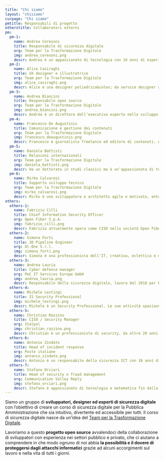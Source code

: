 ```yaml
---
title: "Chi siamo"
layout: "chisiamo"
curpage: "Chi siamo"
pmtitle: Responsabili di progetto
otherstitle: Collaboratori esterni
pm:
  pm-1:
    name: Andrea Ceresoni
    title: Responsabile di sicurezza digitale
    org: Team per la Trasformazione Digitale
    img: andrea_ceresoni.png
    descr: Andrea è un appassionato di tecnologia con 16 anni di esperienza pratica in sicurezza informatica, sistemi operativi e architetture di sicurezza cloud. Al momento è il "Security dude" del Team per la Trasformazione Digitale.
  pm-2:
    name: Alice Casiraghi
    title: UX designer e illustratrice
    org: Team per la Trasformazione Digitale
    img: alice_casiraghi.png
    descr: Alice è una designer poliedrica&colon; da service designer alle prese con interfacce digitali, a volte si dedica anche alle illustrazioni e ai progetti di grafica. Si occupa della user experience dei prodotti del Team per la Trasformazione Digitale. 
  pm-3:
    name: Andrea Biancini
    title: Responsabile open source
    org: Team per la Trasformazione Digitale
    img: andrea_biancini.png
    descr: Andrea è un direttore dell’esecutivo esperto nello sviluppo della cultura organizzativa, nella definizione della strategia, nell'innovazione ed esperto in trasformazione aziendale. Laureato in informatica e psicologia, è il responsabile open source del Team per la Trasformazione Digitale.
  pm-4:
    name: Francesco De Augustinis
    title: Comunicazione e gestione dei contenuti
    org: Team per la Trasformazione Digitale
    img: francesco_deaugustinis.png
    descr: Francesco è giornalista freelance ed editore di contenuti. Amante dei fumetti e dei graphic novel, abile nella narrazione, non ha potuto fare a meno di partecipare a questo folle progetto di sensibilizzazione sulla sicurezza digitale per la pubblica amministrazione.
  pm-5:
    name: Daniela Battisti
    title: Relazioni internazionali
    org: Team per la Trasformazione Digitale
    img: daniela_battisti.png
    descr: Ha un dottorato in studi classici ma è un’appassionata di tecnologia digitale. Daniela è a capo delle relazioni internazionali nel Team per la Trasformazione Digitale e la cybersecurity è una delle tante tematiche di cui si occupa a livello di policy.
  pm-6:
    name: Mirko Calvaresi
    title: Supporto sviluppo tecnico
    org: Team per la Trasformazione Digitale
    img: mirko_calvaresi.png
    descr: Mirko è uno sviluppatore e architetto agile e motivato, entusiasta, analitico e creativo con oltre 20 anni di esperienza nello sviluppo di software. Responsabile del progetto per l’anagrafe unica al Team per la Trasformazione Digitale, è l’eroe inaspettato, ispiratore di questo progetto.
others:
  others-1:
    name: Fabrizio Cilli
    title: Chief Information Security Officer
    org: Open Fiber S.p.A.
    img: fabrizio_cilli.png
    descr: Fabrizio attualmente opera come CISO nella società Open Fiber s.p.a., è un esperto responsabile della sicurezza che in 20 anni ha girato il mondo per lavoro, occupandosi di  trasformazione digitale, adozione di cloud e big data, open innovation, per il pubblico e il privato.
  others-2:
    name: Simona Forti
    title: 3D Pipeline Engineer
    org: Al-One S.r.l.
    img: simona_forti.png
    descr: Simona è una professionista dell’IT, creativa, eclettica e multitasking, presente sin dalla fine degli anni '90 nella scena italiana dell'ethical hacking. Di recente è tornata in Italia da Tokyo per intraprendere una nuova sfida come Pipeline engineer di animazione 3D nel settore cinematografico.
  others-3:
    name: Andrea Lauria
    title: Cyber defence manager
    org: PwC IT Services Europe GmbH
    img: andrea_lauria.png
    descr: Responsabile della sicurezza digitale, lavora dal 2018 per PwC. In 20 anni di esperienza sul campo si è distinto per le sue capacità e la passione nella protezione delle reti e dei sistemi informatici, per l’istituzione di controlli di sicurezza, la governance e l’hardening di asset e infrastrutture.
  others-4:
    name: Michele Lestingi
    title: IS Security Professional
    img: michele_lestingi.png
    descr: Michele è un Security Professional. Le sue attività spaziano dalla consulenza, alla gestione degli incidenti, alla progettazione di sistemi per la risoluzione di problemi nel campo della sicurezza informatica. Ama condividere le sue conoscenze.
  others-5:
    name: Christian Razzino
    title: CISO / Security Manager
    org: Italpol
    img: christian_razzino.png
    descr: Christian è un professionista di security, da oltre 20 anni nel settore e nella scena hacking dagli anni 90. Produttore di musica elettronica, con una profonda passione per i sintetizzatori, attualmente gestisce una sta complessa trasformazione digitale come Security Manager.
  others-6:
    name: Antonio Zindato
    title: Head of incident response
    org: Poste italiane
    img: antonio_zindato.png
    descr: Antonio è un responsabile della sicurezza ICT con 18 anni di esperienza nella sicurezza delle informazioni, nella rete e nella gestione degli incidenti. Ha lavorato per la più grande compagnia di telecomunicazioni in Italia e oggi è un gestore di incidenti per la più grande compagnia di servizi postali, bancari e assicurativi in ​​Italia.
  others-7:
    name: Stefano Orciari
    title: Head of security e fraud management
    org: Communication Valley Reply
    img: stefano_orciari.png
    descr: Stefano è appassionato di tecnologia e matematica fin dalla giovane età. Si specializza in sicurezza e crittografia, conseguendo nel 2008 il Dottorato di Ricerca. Da più di 10 anni lavora e coordina numerosi progetti nel campo della sicurezza informatica. Attualmente è responsabile della Business Unit Cloud Security e Fraud Management di Communication Valley Reply.
---
```


Siamo un gruppo di **sviluppatori, designer ed esperti di sicurezza digitale** con l’obiettivo di creare un corso di sicurezza digitale per la Pubblica Amministrazione che sia intuitivo, divertente ed accessibile per tutti. Il corso di sicurezza digitale nasce da un’idea del [Team per la Trasformazione Digitale](https://teamdigitale.governo.it/).

Lavoriamo a questo **progetto open source** avvalendoci della collaborazione di sviluppatori con esperienza nei settori pubblico e privato, che ci aiutano a comprendere in che modo ognuno di noi abbia **la possibilità e il dovere di proteggersi dagli attacchi informatici** grazie ad alcuni accorgimenti sul lavoro e nella vita di tutti i giorni.
